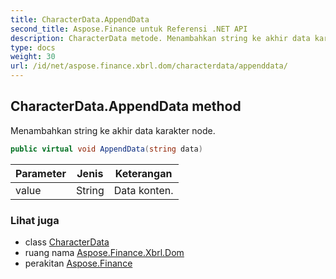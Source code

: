 ```yaml
---
title: CharacterData.AppendData
second_title: Aspose.Finance untuk Referensi .NET API
description: CharacterData metode. Menambahkan string ke akhir data karakter node.
type: docs
weight: 30
url: /id/net/aspose.finance.xbrl.dom/characterdata/appenddata/
---
```

## CharacterData.AppendData method

Menambahkan string ke akhir data karakter node.

```csharp
public virtual void AppendData(string data)
```

| Parameter | Jenis | Keterangan |
| --- | --- | --- |
| value | String | Data konten. |

### Lihat juga

* class [CharacterData](../)
* ruang nama [Aspose.Finance.Xbrl.Dom](../../characterdata/)
* perakitan [Aspose.Finance](../../../)


